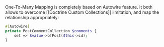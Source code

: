 One-To-Many Mapping is completely based on Autowire feature. It both allows to overcome [[Doctrine Custom Collections]] limitation, and map the relationship appropriately:

```php
#[Autowire]
private PostCommentCollection $comments {
    set => $value->ofPost($this->id);
}
```
